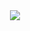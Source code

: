 <div align="center"> <img src="https://github-readme-stats.vercel.app/api?username=MoonDrinkWind&show_icons=true&theme=tokyonight" /> </div>
